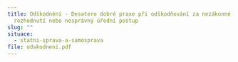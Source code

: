 ```yaml
---
title: Odškodnění - Desatero dobré praxe při odškodňování za nezákonné
  rozhodnutí nebo nesprávný úřední postup
slug: ""
situace:
  - statni-sprava-a-samosprava
file: odskodneni.pdf
---
```

